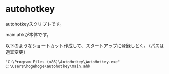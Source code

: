 autohotkey
==========

autohotkeyスクリプトです。

main.ahkが本体です。

以下のようなショートカット作成して、スタートアップに登録しとく。（パスは適宜変更）

    "C:\Program Files (x86)\AutoHotkey\AutoHotkey.exe" C:\Users\hogehoge\autohotkey\main.ahk


